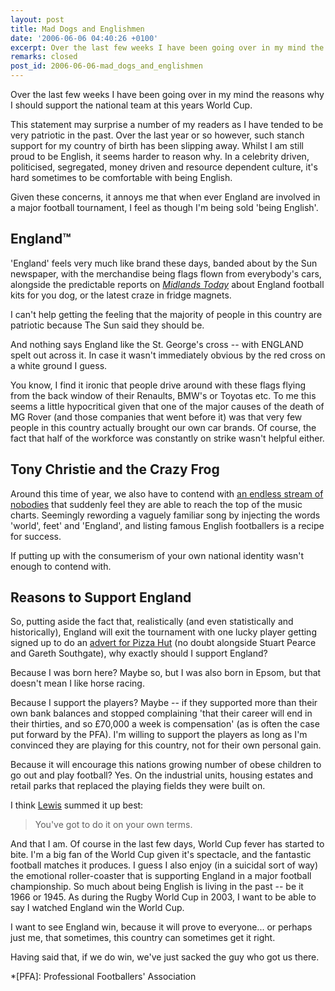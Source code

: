 ```yaml
---
layout: post
title: Mad Dogs and Englishmen
date: '2006-06-06 04:40:26 +0100'
excerpt: Over the last few weeks I have been going over in my mind the reasons why I should support the national team at this years World Cup.
remarks: closed
post_id: 2006-06-06-mad_dogs_and_englishmen
---
```

Over the last few weeks I have been going over in my mind the reasons why I should support the national team at this years World Cup.

This statement may surprise a number of my readers as I have tended to be very patriotic in the past. Over the last year or so however, such stanch support for my country of birth has been slipping away. Whilst I am still proud to be English, it seems harder to reason why. In a celebrity driven, politicised, segregated, money driven and resource dependent culture, it's hard sometimes to be comfortable with being English.

Given these concerns, it annoys me that when ever England are involved in a major football tournament, I feel as though I'm being sold 'being English'.

## England&#8482;
'England' feels very much like brand these days, banded about by the Sun newspaper, with the merchandise being flags flown from everybody's cars, alongside the predictable reports on <cite>[Midlands Today][1]</cite> about England football kits for you dog, or the latest craze in fridge magnets.

I can't help getting the feeling that the majority of people in this country are patriotic because The Sun said they should be.

And nothing says England like the St. George's cross -- with ENGLAND spelt out across it. In case it wasn't immediately obvious by the red cross on a white ground I guess.

You know, I find it ironic that people drive around with these flags flying from the back window of their Renaults, BMW's or Toyotas etc. To me this seems a little hypocritical given that one of the major causes of the death of MG Rover (and those companies that went before it) was that very few people in this country actually brought our own car brands. Of course, the fact that half of the workforce was constantly on strike wasn't helpful either.

## Tony Christie and the Crazy Frog
Around this time of year, we also have to contend with [an endless stream of nobodies][2] that suddenly feel they are able to reach the top of the music charts. Seemingly rewording a vaguely familiar song by injecting the words 'world', feet' and 'England', and listing famous English footballers is a recipe for success.

If putting up with the consumerism of your own national identity wasn't enough to contend with.

## Reasons to Support England
So, putting aside the fact that, realistically (and even statistically and historically), England will exit the tournament with one lucky player getting signed up to do an [advert for Pizza Hut][3] (no doubt alongside Stuart Pearce and Gareth Southgate), why exactly should I support England?

Because I was born here? Maybe so, but I was also born in Epsom, but that doesn't mean I like horse racing.

Because I support the players? Maybe -- if they supported more than their own bank balances and stopped complaining 'that their career will end in their thirties, and so £70,000 a week is compensation' (as is often the case put forward by the PFA). I'm willing to support the players as long as I'm convinced they are playing for this country, not for their own personal gain.

Because it will encourage this nations growing number of obese children to go out and play football?  Yes. On the industrial units, housing estates and retail parks that replaced the playing fields they were built on.

I think [Lewis][4] summed it up best:

> You've got to do it on your own terms.

And that I am. Of course in the last few days, World Cup fever has started to bite. I'm a big fan of the World Cup given it's spectacle, and the fantastic football matches it produces. I guess I also enjoy (in a suicidal sort of way) the emotional roller-coaster that is supporting England in a major football championship. So much about being English is living in the past -- be it 1966 or 1945. As during the Rugby World Cup in 2003, I want to be able to say I watched England win the World Cup.

I want to see England win, because it will prove to everyone... or perhaps just me, that sometimes, this country can sometimes get it right.

Having said that, if we do win, we've just sacked the guy who got us there.

[1]: http://www.bbc.co.uk/midlandstoday/
[2]: http://news.bbc.co.uk/1/hi/entertainment/5038892.stm
[3]: http://www.pizzahut.co.uk/about_us/2003_archive.asp
[4]: http://www.darthlawb.co.uk

*[PFA]: Professional Footballers' Association